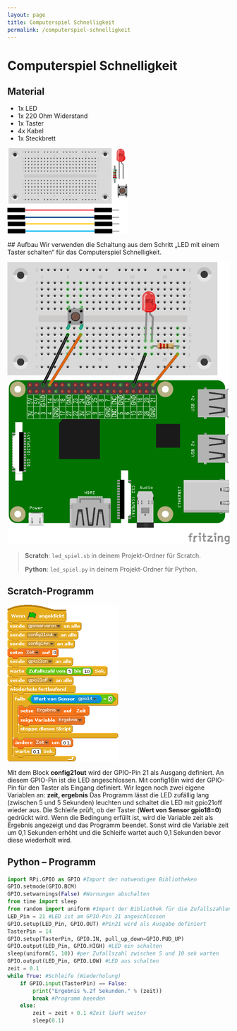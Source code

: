 ```yaml
---
layout: page
title: Computerspiel Schnelligkeit
permalink: /computerspiel-schnelligkeit
---
```

# Computerspiel Schnelligkeit
## Material
* 1x LED
* 1x 220 Ohm Widerstand
* 1x Taster
* 4x Kabel
* 1x Steckbrett

![](images/material_taster_led.png)
<div style="page-break-after: always;"></div>
## Aufbau
Wir verwenden die Schaltung aus dem Schritt „LED mit einem Taster schalten“ für das Computerspiel Schnelligkeit.

![](images/button_led_Steckplatine_gpio.png)


>**Scratch**: `led_spiel.sb` in deinem Projekt-Ordner für Scratch.
>
>**Python**: `led_spiel.py` in deinem Projekt-Ordner für Python.

<div style="page-break-after: always;"></div>

## Scratch-Programm

![](images/led_spiel2.png)

Mit dem Block **config21out** wird der GPIO-Pin 21 als Ausgang definiert. An diesem GPIO-Pin ist die LED angeschlossen. Mit config18in wird der GPIO-Pin für den Taster als Eingang definiert. Wir legen noch zwei eigene Variablen an: **zeit, ergebnis** Das Programm lässt die LED zufällig lang (zwischen 5 und 5 Sekunden) leuchten und schaltet die LED mit gpio21off wieder aus. Die Schleife prüft, ob der Taster (**Wert von Sensor gpio18=0**) gedrückt wird. Wenn die Bedingung erfüllt ist, wird die Variable zeit als Ergebnis angezeigt und das Programm beendet. Sonst wird die Variable zeit um 0,1 Sekunden erhöht und die Schleife wartet auch 0,1 Sekunden bevor diese wiederholt wird.

## Python – Programm
```python
import RPi.GPIO as GPIO #Import der notwendigen Bibliotheken
GPIO.setmode(GPIO.BCM)
GPIO.setwarnings(False) #Warnungen abschalten
from time import sleep
from random import uniform #Import der Bibliothek für die Zufallszahlen
LED_Pin = 21 #LED ist am GPIO-Pin 21 angeschlossen
GPIO.setup(LED_Pin, GPIO.OUT) #Pin21 wird als Ausgabe definiert
TasterPin = 14
GPIO.setup(TasterPin, GPIO.IN, pull_up_down=GPIO.PUD_UP)
GPIO.output(LED_Pin, GPIO.HIGH) #LED ein schalten
sleep(uniform(5, 10)) #per Zufallszahl zwischen 5 und 10 sek warten
GPIO.output(LED_Pin, GPIO.LOW) #LED aus schalten
zeit = 0.1
while True: #Schleife (Wiederholung)
    if GPIO.input(TasterPin) == False:
        print("Ergebnis %.2f Sekunden." % (zeit))
        break #Programm beenden
    else:
        zeit = zeit + 0.1 #Zeit läuft weiter
        sleep(0.1)
```
